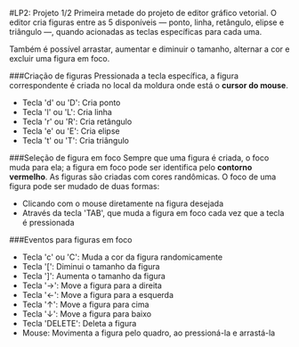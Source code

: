 #LP2: Projeto 1/2
Primeira metade do projeto de editor gráfico vetorial.
O editor cria figuras entre as 5 disponíveis — ponto, linha, retângulo, elipse e triângulo —, quando acionadas as teclas específicas para cada uma.

Também é possível arrastar, aumentar e diminuir o tamanho, alternar a cor e excluir uma figura em foco.

###Criação de figuras
Pressionada a tecla específica, a figura correspondente é criada no local da moldura onde está o **cursor do mouse**.
- Tecla 'd' ou 'D': Cria ponto
- Tecla 'l' ou 'L': Cria linha
- Tecla 'r' ou 'R': Cria retângulo
- Tecla 'e' ou 'E': Cria elipse
- Tecla 't' ou 'T': Cria triângulo

###Seleção de figura em foco
Sempre que uma figura é criada, o foco muda para ela; a figura em foco pode ser identifica pelo **contorno vermelho**.
As figuras são criadas com cores randômicas. O foco de uma figura pode ser mudado de duas formas:
- Clicando com o mouse diretamente na figura desejada
- Através da tecla 'TAB', que muda a figura em foco cada vez que a tecla é pressionada

###Eventos para figuras em foco
- Tecla 'c' ou 'C': Muda a cor da figura randomicamente
- Tecla '\[': Diminui o tamanho da figura
- Tecla '\]': Aumenta o tamanho da figura
- Tecla '→': Move a figura para a direita
- Tecla '←': Move a figura para a esquerda
- Tecla '↑': Move a figura para cima
- Tecla '↓': Move a figura para baixo
- Tecla 'DELETE': Deleta a figura
- Mouse: Movimenta a figura pelo quadro, ao pressioná-la e arrastá-la

